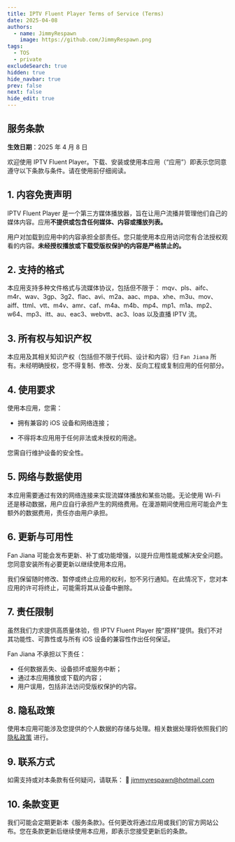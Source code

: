 ```yaml
---
title: IPTV Fluent Player Terms of Service (Terms)
date: 2025-04-08
authors:
  - name: JimmyRespawn
    image: https://github.com/JimmyRespawn.png
tags:
  - TOS
  - private
excludeSearch: true
hidden: true
hide_navbar: true
prev: false
next: false
hide_edit: true
---
```


## 服务条款

**生效日期**：2025 年 4 月 8 日

欢迎使用 IPTV Fluent Player。下载、安装或使用本应用（“应用”）即表示您同意遵守以下条款与条件。请在使用前仔细阅读。

## 1. 内容免责声明

IPTV Fluent Player 是一个第三方媒体播放器，旨在让用户流播并管理他们自己的媒体内容。应用**不提供或包含任何媒体、内容或播放列表。**

用户对加载到应用中的内容承担全部责任。您只能使用本应用访问您有合法授权观看的内容。**未经授权播放或下载受版权保护的内容是严格禁止的。**

## 2. 支持的格式

本应用支持多种文件格式与流媒体协议，包括但不限于：
mqv、pls、aifc、m4r、wav、3gp、3g2、flac、avi、m2a、aac、mpa、xhe、m3u、mov、aiff、ttml、vtt、m4v、amr、caf、m4a、m4b、mp4、mp1、m1a、mp2、w64、mp3、itt、au、eac3、webvtt、ac3、loas 以及直播 IPTV 流。

## 3. 所有权与知识产权

本应用及其相关知识产权（包括但不限于代码、设计和内容）归 `Fan Jiana` 所有。未经明确授权，您不得复制、修改、分发、反向工程或复制应用的任何部分。

## 4. 使用要求

使用本应用，您需：

- 拥有兼容的 iOS 设备和网络连接；

- 不得将本应用用于任何非法或未授权的用途。

您需自行维护设备的安全性。

## 5. 网络与数据使用

本应用需要通过有效的网络连接来实现流媒体播放和某些功能。无论使用 Wi-Fi 还是移动数据，用户应自行承担产生的网络费用。在漫游期间使用应用可能会产生额外的数据费用，责任亦由用户承担。

## 6. 更新与可用性

Fan Jiana 可能会发布更新、补丁或功能增强，以提升应用性能或解决安全问题。您同意安装所有必要更新以继续使用本应用。

我们保留随时修改、暂停或终止应用的权利，恕不另行通知。在此情况下，您对本应用的许可将终止，可能需将其从设备中删除。

## 7. 责任限制

虽然我们力求提供高质量体验，但 IPTV Fluent Player 按“原样”提供。我们不对其功能性、可靠性或与所有 iOS 设备的兼容性作出任何保证。

Fan Jiana 不承担以下责任：

- 任何数据丢失、设备损坏或服务中断；
- 通过本应用播放或下载的内容；
- 用户误用，包括非法访问受版权保护的内容。

## 8. 隐私政策

使用本应用可能涉及您提供的个人数据的存储与处理。相关数据处理将依照我们的 [隐私政策](https://app.linjimi.com/blog/iptvappprivatepolicy/) 进行。

## 9. 联系方式

如需支持或对本条款有任何疑问，请联系：
📧 jimmyrespawn@hotmail.com

## 10. 条款变更

我们可能会定期更新本《服务条款》。任何更改将通过应用或我们的官方网站公布。您在条款更新后继续使用本应用，即表示您接受更新后的条款。

